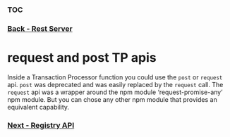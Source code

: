 ### [TOC](./TOC.md)
### [Back - Rest Server](./restserver.md)

# request and post TP apis
Inside a Transaction Processor function you could use the `post` or `request` api. `post` was deprecated and was easily replaced by the `request` call. The `request` api was a wrapper around the npm module ‘request-promise-any’ npm module. But you can chose any other npm module that provides an equivalent capability.

### [Next - Registry API](./registryapi.md)